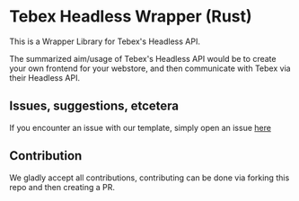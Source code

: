 # Tebex Headless Wrapper (Rust)

This is a Wrapper Library for Tebex's Headless API.

The summarized aim/usage of Tebex's Headless API would be to create your own frontend for your webstore, and then communicate with Tebex via their Headless API.

## Issues, suggestions, etcetera

If you encounter an issue with our template, simply open an issue [here](https://github.com/Z3rio/tebex_headless_rust/issues)

## Contribution

We gladly accept all contributions, contributing can be done via forking this
repo and then creating a PR.